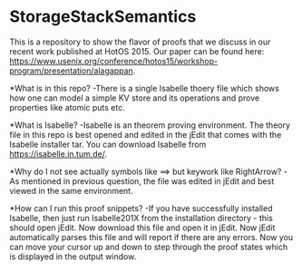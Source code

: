 # StorageStackSemantics
This is a repository to show the flavor of proofs that we discuss in our recent work published at HotOS 2015. Our paper can be found here: https://www.usenix.org/conference/hotos15/workshop-program/presentation/alagappan.

*What is in this repo?
-There is a single Isabelle thoery file which shows how one can model a simple KV store and its operations and prove properties like atomic puts etc.

*What is Isabelle?
-Isabelle is an theorem proving environment. The theory file in this repo is best opened and edited in the jEdit that comes with the Isabelle installer tar. You can download Isabelle from https://isabelle.in.tum.de/.

*Why do I not see actually symbols like ==> but keywork like RightArrow?
-As mentioned in previous question, the file was edited in jEdit and best viewed in the same environment. 

*How can I run this proof snippets?
-If you have successfully installed Isabelle, then just run Isabelle201X from the installation directory - this should open jEdit. Now download this file and open it in jEdit. Now jEdit automatically parses this file and will report if there are any errors. Now you can move your cursor up and down to step through the proof states which is displayed in the output window. 
